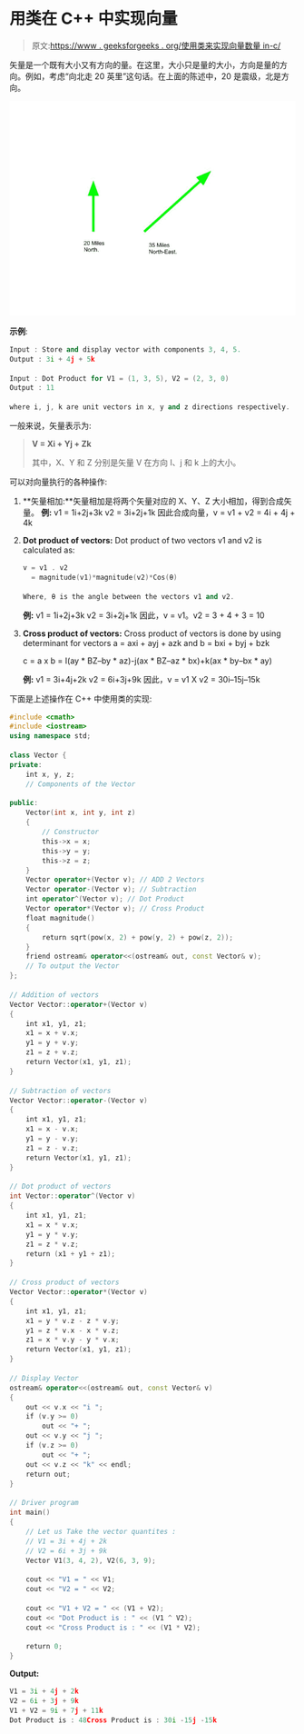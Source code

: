 # 用类在 C++ 中实现向量

> 原文:[https://www . geeksforgeeks . org/使用类来实现向量数量 in-c/](https://www.geeksforgeeks.org/using-class-to-implement-vector-quantities-in-c/)

矢量是一个既有大小又有方向的量。在这里，大小只是量的大小，方向是量的方向。例如，考虑“向北走 20 英里”这句话。在上面的陈述中，20 是震级，北是方向。

![](img/59ad76218065402ad23b92d5ef360e33.png)

**示例**:

```cpp
Input : Store and display vector with components 3, 4, 5.
Output : 3i + 4j + 5k

Input : Dot Product for V1 = (1, 3, 5), V2 = (2, 3, 0)
Output : 11

where i, j, k are unit vectors in x, y and z directions respectively.

```

一般来说，矢量表示为:

> **V = Xi + Yj + Zk**
> 
> 其中，X、Y 和 Z 分别是矢量 V 在方向 I、j 和 k 上的大小。

可以对向量执行的各种操作:

1.  **矢量相加:**矢量相加是将两个矢量对应的 X、Y、Z 大小相加，得到合成矢量。
    **例:**
    v1 = 1i+2j+3k
    v2 = 3i+2j+1k
    因此合成向量，v = v1 + v2 = 4i + 4j + 4k
2.  **Dot product of vectors:** Dot product of two vectors v1 and v2 is calculated as:

    ```cpp
    v = v1 . v2
      = magnitude(v1)*magnitude(v2)*Cos(θ)

    Where, θ is the angle between the vectors v1 and v2.

    ```

    **例:**
    v1 = 1i+2j+3k
    v2 = 3i+2j+1k
    因此，v = v1。v2 = 3 + 4 + 3 = 10

3.  **Cross product of vectors:** Cross product of vectors is done by using determinant for vectors a = axi + ayj + azk and b = bxi + byj + bzk

    c = a x b = I(ay * BZ–by * az)-j(ax * BZ–az * bx)+k(ax * by–bx * ay)

    **例:**
    v1 = 3i+4j+2k
    v2 = 6i+3j+9k
    因此，v = v1 X v2 = 30i–15j–15k

下面是上述操作在 C++ 中使用类的实现:

```cpp
#include <cmath>
#include <iostream>
using namespace std;

class Vector {
private:
    int x, y, z;
    // Components of the Vector

public:
    Vector(int x, int y, int z)
    {
        // Constructor
        this->x = x;
        this->y = y;
        this->z = z;
    }
    Vector operator+(Vector v); // ADD 2 Vectors
    Vector operator-(Vector v); // Subtraction
    int operator^(Vector v); // Dot Product
    Vector operator*(Vector v); // Cross Product
    float magnitude()
    {
        return sqrt(pow(x, 2) + pow(y, 2) + pow(z, 2));
    }
    friend ostream& operator<<(ostream& out, const Vector& v);
    // To output the Vector
};

// Addition of vectors
Vector Vector::operator+(Vector v)
{
    int x1, y1, z1;
    x1 = x + v.x;
    y1 = y + v.y;
    z1 = z + v.z;
    return Vector(x1, y1, z1);
}

// Subtraction of vectors
Vector Vector::operator-(Vector v)
{
    int x1, y1, z1;
    x1 = x - v.x;
    y1 = y - v.y;
    z1 = z - v.z;
    return Vector(x1, y1, z1);
}

// Dot product of vectors
int Vector::operator^(Vector v)
{
    int x1, y1, z1;
    x1 = x * v.x;
    y1 = y * v.y;
    z1 = z * v.z;
    return (x1 + y1 + z1);
}

// Cross product of vectors
Vector Vector::operator*(Vector v)
{
    int x1, y1, z1;
    x1 = y * v.z - z * v.y;
    y1 = z * v.x - x * v.z;
    z1 = x * v.y - y * v.x;
    return Vector(x1, y1, z1);
}

// Display Vector
ostream& operator<<(ostream& out, const Vector& v)
{
    out << v.x << "i ";
    if (v.y >= 0)
        out << "+ ";
    out << v.y << "j ";
    if (v.z >= 0)
        out << "+ ";
    out << v.z << "k" << endl;
    return out;
}

// Driver program
int main()
{
    // Let us Take the vector quantites :
    // V1 = 3i + 4j + 2k
    // V2 = 6i + 3j + 9k
    Vector V1(3, 4, 2), V2(6, 3, 9);

    cout << "V1 = " << V1;
    cout << "V2 = " << V2;

    cout << "V1 + V2 = " << (V1 + V2);
    cout << "Dot Product is : " << (V1 ^ V2);
    cout << "Cross Product is : " << (V1 * V2);

    return 0;
}
```

**Output:**

```cpp
V1 = 3i + 4j + 2k
V2 = 6i + 3j + 9k
V1 + V2 = 9i + 7j + 11k
Dot Product is : 48Cross Product is : 30i -15j -15k

```